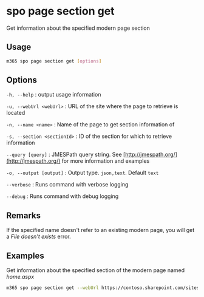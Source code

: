 # spo page section get

Get information about the specified modern page section

## Usage

```sh
m365 spo page section get [options]
```

## Options

`-h, --help`
: output usage information

`-u, --webUrl <webUrl>`
: URL of the site where the page to retrieve is located

`-n, --name <name>`
: Name of the page to get section information of

`-s, --section <sectionId>`
: ID of the section for which to retrieve information

`--query [query]`
: JMESPath query string. See [http://jmespath.org/](http://jmespath.org/) for more information and examples

`-o, --output [output]`
: Output type. `json,text`. Default `text`

`--verbose`
: Runs command with verbose logging

`--debug`
: Runs command with debug logging

## Remarks

If the specified name doesn't refer to an existing modern page, you will get a _File doesn't exists_ error.

## Examples

Get information about the specified section of the modern page named _home.aspx_

```sh
m365 spo page section get --webUrl https://contoso.sharepoint.com/sites/team-a --name home.aspx --section 1
```